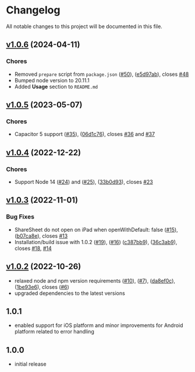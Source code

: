 # Changelog

All notable changes to this project will be documented in this file.

## [v1.0.6](https://github.com/capacitor-community/file-opener/compare/v1.0.5...v1.0.6) (2024-04-11)

### Chores

- Removed `prepare` script from `package.json` ([#50](https://github.com/capacitor-community/file-opener/pull/50)), ([e5d97ab](https://github.com/capacitor-community/file-opener/commit/e5d97ab83635fd321ffea6865ae21f5d98c4199d)), closes [#48](https://github.com/capacitor-community/file-opener/issues/48)
- Bumped node version to 20.11.1
- Added **Usage** section to `README.md`

## [v1.0.5](https://github.com/capacitor-community/file-opener/compare/v1.0.4...v1.0.5) (2023-05-07)

### Chores

- Capacitor 5 support ([#35](https://github.com/capacitor-community/file-opener/pull/35)), ([06d1c76](https://github.com/capacitor-community/file-opener/commit/06d1c76a31a488a7d4b018d198a5827060359506)), closes [#36](https://github.com/capacitor-community/file-opener/issues/36) and [#37](https://github.com/capacitor-community/file-opener/issues/37)

## [v1.0.4](https://github.com/capacitor-community/file-opener/compare/v1.0.3...v1.0.4) (2022-12-22)

### Chores

- Support Node 14 ([#24](https://github.com/capacitor-community/file-opener/pull/24)) and ([#25](https://github.com/capacitor-community/file-opener/pull/25)), ([33b0d93](https://github.com/capacitor-community/file-opener/commit/33b0d931e515aa2f2901b277fd5d529f8f14bd55)), closes [#23](https://github.com/capacitor-community/file-opener/issues/23)

## [v1.0.3](https://github.com/capacitor-community/file-opener/compare/v1.0.2...v1.0.3) (2022-11-01)

### Bug Fixes

- ShareSheet do not open on iPad when openWithDefault: false ([#15](https://github.com/capacitor-community/file-opener/pull/15)), ([b07ca8e](https://github.com/capacitor-community/file-opener/commit/b07ca8ebf390c2307d9794279c04405cf96a5d29)), closes [#13](https://github.com/capacitor-community/file-opener/issues/13)
- Installation/build issue with 1.0.2 ([#19](https://github.com/capacitor-community/file-opener/pull/19)), ([#16](https://github.com/capacitor-community/file-opener/pull/16)) ([c387bb9](https://github.com/capacitor-community/file-opener/commit/c387bb95f1c3e0821d9bb9b2ea43782ebbff75c6)), ([36c3ab9](https://github.com/capacitor-community/file-opener/commit/36c3ab9c3f0edca41e9b016164c310f2a2d0b594)), closes [#18](https://github.com/capacitor-community/file-opener/issues/18), [#14](https://github.com/capacitor-community/file-opener/issues/14)

## [v1.0.2](https://github.com/capacitor-community/file-opener/compare/v1.0.1...v1.0.2) (2022-10-26)

- relaxed node and npm version requirements ([#10](https://github.com/capacitor-community/file-opener/pull/10)), ([#7](https://github.com/capacitor-community/file-opener/pull/7)), ([da8ef0c](https://github.com/capacitor-community/file-opener/commit/da8ef0c8143dc1dd61d12b20252755b0ff38dc6d)), ([1be93e6](https://github.com/capacitor-community/file-opener/commit/1be93e655ff50d3287d62436442c912caf97506a)), closes ([#6](https://github.com/capacitor-community/file-opener/issues/6))
- upgraded dependencies to the latest versions

## 1.0.1

- enabled support for iOS platform and minor improvements for Android platform related to error handling

## 1.0.0

- initial release
